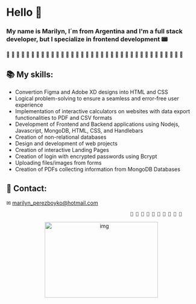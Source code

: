 # Hello 👋
### My name is Marilyn, I´m from Argentina and I'm a full stack developer, but I specialize in frontend development 📟

🌺 🌺 🌺 🌺 🌺 🌺 🌺 🌺 🌺 🌺 🌺 🌺 🌺 🌺 🌺 🌺 🌺 🌺 🌺 🌺 🌺 🌺 🌺 🌺 🌺 🌺 🌺 🌺 🌺 🌺 🌺 🌺 🌺 🌺 🌺 🌺 

## 📚 My skills:                                                                                                       
- Convertion Figma and Adobe XD designs into HTML and CSS
- Logical problem-solving to ensure a seamless and error-free user experience
- Implementation of interactive calculators on websites with data export functionalities to PDF and CSV formats
- Development of Frontend and Backend applications using Nodejs, Javascript, MongoDB, HTML, CSS, and Handlebars
- Creation of non-relational databases
- Design and development of web projects
- Creation of interactive Landing Pages
- Creation of login with encrypted passwords using Bcrypt
- Uploading files/images from forms
- Creation of PDFs collecting information from MongoDB Databases

## 📨 Contact:
✉ marilyn_perezboyko@hotmail.com






                                                  🌺 🌺 🌺 🌺 🌺 🌺 🌺 🌺 🌺 🌺
                                                  
<div align="center">
  <img align="center" alt="img" src="https://cdn.picrew.me/shareImg/org/202304/1955517_qgrL0z5A.png" height="200" width="300">
</div>

 

